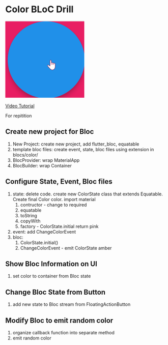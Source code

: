 # Color BLoC Drill

![screenshot](docs/assets/screenshot.gif)

[Video Tutorial](https://youtu.be/YF3ci16QpoQ)

For repitition

## Create new project for Bloc

1. New Project: create new project, add flutter_bloc, equatable
1. template bloc files: create event, state, bloc files using extension in blocs/color/
1. BlocProvider: wrap MaterialApp 
1. BlocBuilder: wrap Container 

## Configure  State, Event, Bloc files

1. state: delete code. create new ColorState class that extends Equatable.  Create final Color color. import material
    1. contructor - change to required
    1. equatable
    1. toString
    1. copyWith
    1. factory - ColorState.initial return pink
1. event: add ChangeColorEvent
1. bloc: 
    1. ColorState.initial()
    1. ChangeColorEvent - emit ColorState amber

## Show Bloc Information on UI

1. set color to container from Bloc state

## Change Bloc State from Button

1. add new state to Bloc stream from FloatingActionButton

## Modify Bloc to emit random color

1. organize callback function into separate method
2. emit random color
